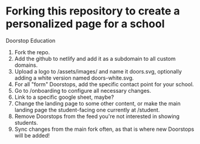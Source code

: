 # Forking this repository to create a personalized page for a school
Doorstop Education

1. Fork the repo.
2. Add the github to netlify and add it as a subdomain to all custom domains.
3. Upload a logo to /assets/images/ and name it doors.svg, optionally adding a white version named doors-white.svg.
4. For all "form" Doorstops, add the specific contact point for your school.
5. Go to /onboarding to configure all necessary changes.
6. Link to a specific google sheet, maybe?
7. Change the landing page to some other content, or make the main landing page the student-facing one currently at /student.
8. Remove Doorstops from the feed you're not interested in showing students.
9. Sync changes from the main fork often, as that is where new Doorstops will be added!
